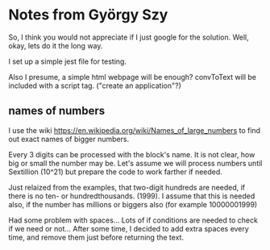 # Notes from György Szy

So, I think you would not appreciate if I just google for the solution. Well, okay, lets do it the long way.

I set up a simple jest file for testing.

Also I presume, a simple html webpage will be enough? convToText will be included with a script tag.
("create an application"?)

## names of numbers

I use the wiki https://en.wikipedia.org/wiki/Names_of_large_numbers
to find out exact names of bigger numbers.

Every 3 digits can be processed with the block's name.
It is not clear, how big or small the number may be.
Let's assume we will process numbers until Sextillion (10^21) but prepare the code to work farther if needed.

Just relaized from the examples, that two-digit hundreds are needed, if there is no ten- or hundredthousands.
(1999). I assume that this is needed also, if the number has millions or biggers also (for example 10000001999)

Had some problem with spaces... Lots of if conditions are needed to check if we need or not...
After some time, I decided to add extra spaces every time, and remove them just before returning the text.
